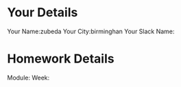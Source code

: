 # Your Details

Your Name:zubeda
Your City:birminghan
Your Slack Name:
# Homework Details
Module:
Week:
